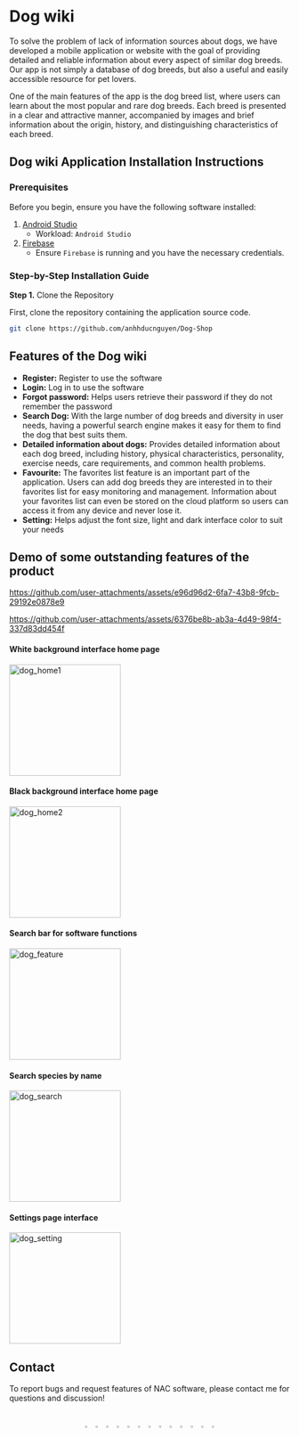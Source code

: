 
# Dog wiki
To solve the problem of lack of information sources about dogs, we have developed a mobile application or website with the goal of providing detailed and reliable information about every aspect of similar dog breeds. Our app is not simply a database of dog breeds, but also a useful and easily accessible resource for pet lovers.

One of the main features of the app is the dog breed list, where users can learn about the most popular and rare dog breeds. Each breed is presented in a clear and attractive manner, accompanied by images and brief information about the origin, history, and distinguishing characteristics of each breed.

## Dog wiki Application Installation Instructions
### Prerequisites
Before you begin, ensure you have the following software installed:

1. [Android Studio](https://developer.android.com/studio?hl=vi)
   - Workload: `Android Studio`
2. [Firebase](https://firebase.google.com/)
   - Ensure `Firebase` is running and you have the necessary credentials.

### Step-by-Step Installation Guide

**Step 1.** Clone the Repository

   First, clone the repository containing the application source code.

   ```bash
   git clone https://github.com/anhhducnguyen/Dog-Shop
   ```
   
## Features of the Dog wiki
- **Register:** Register to use the software
- **Login:** Log in to use the software
- **Forgot password:** Helps users retrieve their password if they do not remember the password
- **Search Dog:** With the large number of dog breeds and diversity in user needs, having a powerful search engine makes it easy for them to find the dog that best suits them.
- **Detailed information about dogs:** Provides detailed information about each dog breed, including history, physical characteristics, personality, exercise needs, care requirements, and common health problems.
- **Favourite:** The favorites list feature is an important part of the application. Users can add dog breeds they are interested in to their favorites list for easy monitoring and management. Information about your favorites list can even be stored on the cloud platform so users can access it from any device and never lose it.
- **Setting:** Helps adjust the font size, light and dark interface color to suit your needs

  
## Demo of some outstanding features of the product

https://github.com/user-attachments/assets/e96d96d2-6fa7-43b8-9fcb-29192e0878e9

https://github.com/user-attachments/assets/6376be8b-ab3a-4d49-98f4-337d83dd454f


#### White background interface home page

<img src="https://github.com/anhhducnguyen/report/blob/main/image/dog_home1.jpg" width="200" alt="dog_home1" />

#### Black background interface home page

<img src="https://github.com/anhhducnguyen/report/blob/main/image/dog_home2.jpg" width="200" alt="dog_home2" />

#### Search bar for software functions

<img src="https://github.com/anhhducnguyen/report/blob/main/image/dog_feature.jpg" width="200" alt="dog_feature" />

#### Search species by name

<img src="https://github.com/anhhducnguyen/report/blob/main/image/dog_search.jpg" width="200" alt="dog_search" />

#### Settings page interface

<img src="https://github.com/anhhducnguyen/report/blob/main/image/dog_setting.jpg" width="200" alt="dog_setting" />

## <div align="left">Contact</div>

To report bugs and request features of NAC software, please contact me for questions and discussion!

<br>
<div align="center">
  <a href="#"><img src="https://github.com/ultralytics/assets/raw/main/social/logo-social-github.png" width="3%" alt="Ultralytics GitHub"></a>
  <img src="https://github.com/ultralytics/assets/raw/main/social/logo-transparent.png" width="3%" alt="space">
  <a href="#"><img src="https://github.com/ultralytics/assets/raw/main/social/logo-social-linkedin.png" width="3%" alt="Ultralytics LinkedIn"></a>
  <img src="https://github.com/ultralytics/assets/raw/main/social/logo-transparent.png" width="3%" alt="space">
  <a href="#"><img src="https://github.com/ultralytics/assets/raw/main/social/logo-social-twitter.png" width="3%" alt="Ultralytics Twitter"></a>
  <img src="https://github.com/ultralytics/assets/raw/main/social/logo-transparent.png" width="3%" alt="space">
  <a href="#"><img src="https://github.com/ultralytics/assets/raw/main/social/logo-social-youtube.png" width="3%" alt="Ultralytics YouTube"></a>
  <img src="https://github.com/ultralytics/assets/raw/main/social/logo-transparent.png" width="3%" alt="space">
  <a href="#"><img src="https://github.com/ultralytics/assets/raw/main/social/logo-social-tiktok.png" width="3%" alt="Ultralytics TikTok"></a>
  <img src="https://github.com/ultralytics/assets/raw/main/social/logo-transparent.png" width="3%" alt="space">
  <a href="#"><img src="https://github.com/ultralytics/assets/raw/main/social/logo-social-instagram.png" width="3%" alt="Ultralytics Instagram"></a>
  <img src="https://github.com/ultralytics/assets/raw/main/social/logo-transparent.png" width="3%" alt="space">
  <a href="#"><img src="https://github.com/ultralytics/assets/raw/main/social/logo-social-discord.png" width="3%" alt="Ultralytics Discord"></a>
</div>
